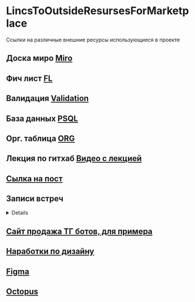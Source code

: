 # LincsToOutsideResursesForMarketplace
Сcылки на различные внешние ресурсы использующиеся в проекте

## Доска миро [Miro](https://miro.com/app/board/uXjVMmGMkh8=/?share_link_id=612857840073)
## Фич лист [FL](https://docs.google.com/spreadsheets/d/1AUvBSuFTTzSZNf3UAr8w3samtr__hQ5t3ZAolTxt6aA/edit#gid=0)
## Валидация [Validation](https://docs.google.com/spreadsheets/d/1x1PCPDfz_UkQalW_4BEehOxwYkdtFGebvcg_ljcO9GI/edit#gid=0)
## База данных [PSQL](https://dbdiagram.io/d/TelegramBotsMarketplace-65046c6a02bd1c4a5ea731ad)
## Орг. таблица [ORG](https://docs.google.com/spreadsheets/d/11EvMCgvGa-EwaK4tuTJRtvsTYf83SzgQJ1Nm6Y_Om7I/edit#gid=830421876)
## Лекция по гитхаб [Видео с лекцией](https://disk.yandex.ru/d/HSYd_HshpFC6dQ)
## [Сылка на пост](https://t.me/c/1883789563/8/1547)

## Записи встреч
<details>
  
   part 1  https://disk.yandex.ru/i/ZLvnwB5ARXZ19Q  <br>
   part 2  https://disk.yandex.ru/i/G_AI9dGq89elqw  <br>
   Сообщение в телеграмме https://t.me/c/1883789563/8/242 <br>
   Следующая встреча https://t.me/c/1883789563/8/1068  <br>
  
</details>

## [Сайт продажа ТГ ботов, для примера](https://apbot.ru/bots)
## [Наработки по дизайну](https://octopus.do/lykjn0cyxdi)
## [Figma](qase.io)
## [Octopus](https://octopus.do/lykjn0cyxdi)

